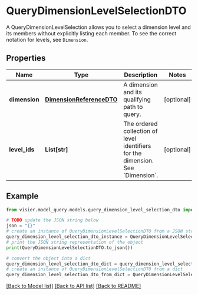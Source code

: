 # QueryDimensionLevelSelectionDTO

A QueryDimensionLevelSelection allows you to select a dimension level and its members without  explicitly listing each member. To see the correct notation for levels, see `Dimension`.

## Properties

Name | Type | Description | Notes
------------ | ------------- | ------------- | -------------
**dimension** | [**DimensionReferenceDTO**](DimensionReferenceDTO.md) | A dimension and its qualifying path to query. | [optional] 
**level_ids** | **List[str]** | The ordered collection of level identifiers for the dimension. See &#x60;Dimension&#x60;. | [optional] 

## Example

```python
from visier.model_query.models.query_dimension_level_selection_dto import QueryDimensionLevelSelectionDTO

# TODO update the JSON string below
json = "{}"
# create an instance of QueryDimensionLevelSelectionDTO from a JSON string
query_dimension_level_selection_dto_instance = QueryDimensionLevelSelectionDTO.from_json(json)
# print the JSON string representation of the object
print(QueryDimensionLevelSelectionDTO.to_json())

# convert the object into a dict
query_dimension_level_selection_dto_dict = query_dimension_level_selection_dto_instance.to_dict()
# create an instance of QueryDimensionLevelSelectionDTO from a dict
query_dimension_level_selection_dto_from_dict = QueryDimensionLevelSelectionDTO.from_dict(query_dimension_level_selection_dto_dict)
```
[[Back to Model list]](../README.md#documentation-for-models) [[Back to API list]](../README.md#documentation-for-api-endpoints) [[Back to README]](../README.md)


